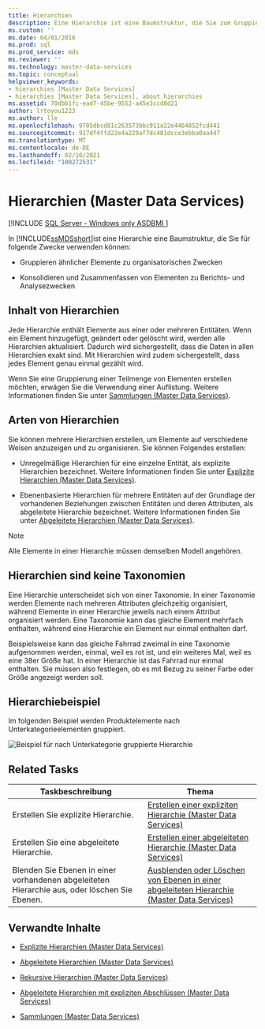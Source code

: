 ```yaml
---
title: Hierarchien
description: Eine Hierarchie ist eine Baumstruktur, die Sie zum Gruppieren ähnlicher Member und zum Konsolidieren/Zusammenfassen von Membern für die Berichterstellung und Analyse in Master Data Services verwenden können.
ms.custom: ''
ms.date: 04/01/2016
ms.prod: sql
ms.prod_service: mds
ms.reviewer: ''
ms.technology: master-data-services
ms.topic: conceptual
helpviewer_keywords:
- hierarchies [Master Data Services]
- hierarchies [Master Data Services], about hierarchies
ms.assetid: 70dbb1fc-ead7-45be-9552-a45e3ccd8d21
author: lrtoyou1223
ms.author: lle
ms.openlocfilehash: 9705dbcd81c263573bbc911a22e4464852fcd441
ms.sourcegitcommit: 917df4ffd22e4a229af7dc481dcce3ebba0aa4d7
ms.translationtype: MT
ms.contentlocale: de-DE
ms.lasthandoff: 02/10/2021
ms.locfileid: "100272531"
---
```

# <a name="hierarchies-master-data-services"></a>Hierarchien (Master Data Services)

[!INCLUDE [SQL Server - Windows only ASDBMI  ](../includes/applies-to-version/sql-windows-only-asdbmi.md)]

  In [!INCLUDE[ssMDSshort](../includes/ssmdsshort-md.md)]ist eine Hierarchie eine Baumstruktur, die Sie für folgende Zwecke verwenden können:  
  
-   Gruppieren ähnlicher Elemente zu organisatorischen Zwecken  
  
-   Konsolidieren und Zusammenfassen von Elementen zu Berichts- und Analysezwecken  
  
## <a name="what-hierarchies-contain"></a>Inhalt von Hierarchien  
 Jede Hierarchie enthält Elemente aus einer oder mehreren Entitäten. Wenn ein Element hinzugefügt, geändert oder gelöscht wird, werden alle Hierarchien aktualisiert. Dadurch wird sichergestellt, dass die Daten in allen Hierarchien exakt sind. Mit Hierarchien wird zudem sichergestellt, dass jedes Element genau einmal gezählt wird.  
  
 Wenn Sie eine Gruppierung einer Teilmenge von Elementen erstellen möchten, erwägen Sie die Verwendung einer Auflistung. Weitere Informationen finden Sie unter [Sammlungen &#40;Master Data Services&#41;](../master-data-services/collections-master-data-services.md).  
  
## <a name="kinds-of-hierarchies"></a>Arten von Hierarchien  
 Sie können mehrere Hierarchien erstellen, um Elemente auf verschiedene Weisen anzuzeigen und zu organisieren. Sie können Folgendes erstellen:  
  
-   Unregelmäßige Hierarchien für eine einzelne Entität, als explizite Hierarchien bezeichnet. Weitere Informationen finden Sie unter [Explizite Hierarchien &#40;Master Data Services&#41;](../master-data-services/explicit-hierarchies-master-data-services.md).  
  
-   Ebenenbasierte Hierarchien für mehrere Entitäten auf der Grundlage der vorhandenen Beziehungen zwischen Entitäten und deren Attributen, als abgeleitete Hierarchie bezeichnet. Weitere Informationen finden Sie unter [Abgeleitete Hierarchien &#40;Master Data Services&#41;](../master-data-services/derived-hierarchies-master-data-services.md).  
  
> [!NOTE]  
>  Alle Elemente in einer Hierarchie müssen demselben Modell angehören.  
  
## <a name="hierarchies-are-not-taxonomies"></a>Hierarchien sind keine Taxonomien  
 Eine Hierarchie unterscheidet sich von einer Taxonomie. In einer Taxonomie werden Elemente nach mehreren Attributen gleichzeitig organisiert, während Elemente in einer Hierarchie jeweils nach einem Attribut organisiert werden. Eine Taxonomie kann das gleiche Element mehrfach enthalten, während eine Hierarchie ein Element nur einmal enthalten darf.  
  
 Beispielsweise kann das gleiche Fahrrad zweimal in eine Taxonomie aufgenommen werden, einmal, weil es rot ist, und ein weiteres Mal, weil es eine 38er Größe hat. In einer Hierarchie ist das Fahrrad nur einmal enthalten. Sie müssen also festlegen, ob es mit Bezug zu seiner Farbe oder Größe angezeigt werden soll.  
  
## <a name="hierarchy-example"></a>Hierarchiebeispiel  
 Im folgenden Beispiel werden Produktelemente nach Unterkategorieelementen gruppiert.  
  
 ![Beispiel für nach Unterkategorie gruppierte Hierarchie](../master-data-services/media/mds-conc-hierarchy.gif "Beispiel für nach Unterkategorie gruppierte Hierarchie")  
  
## <a name="related-tasks"></a>Related Tasks  
  
|Taskbeschreibung|Thema|  
|----------------------|-----------|  
|Erstellen Sie explizite Hierarchie.|[Erstellen einer expliziten Hierarchie &#40;Master Data Services&#41;](../master-data-services/create-an-explicit-hierarchy-master-data-services.md)|  
|Erstellen Sie eine abgeleitete Hierarchie.|[Erstellen einer abgeleiteten Hierarchie &#40;Master Data Services&#41;](../master-data-services/create-a-derived-hierarchy-master-data-services.md)|  
|Blenden Sie Ebenen in einer vorhandenen abgeleiteten Hierarchie aus, oder löschen Sie Ebenen.|[Ausblenden oder Löschen von Ebenen in einer abgeleiteten Hierarchie &#40;Master Data Services&#41;](../master-data-services/hide-or-delete-levels-in-a-derived-hierarchy-master-data-services.md)|  
  
## <a name="related-content"></a>Verwandte Inhalte  
  
-   [Explizite Hierarchien &#40;Master Data Services&#41;](../master-data-services/explicit-hierarchies-master-data-services.md)  
  
-   [Abgeleitete Hierarchien &#40;Master Data Services&#41;](../master-data-services/derived-hierarchies-master-data-services.md)  
  
-   [Rekursive Hierarchien &#40;Master Data Services&#41;](../master-data-services/recursive-hierarchies-master-data-services.md)  
  
-   [Abgeleitete Hierarchien mit expliziten Abschlüssen &#40;Master Data Services&#41;](../master-data-services/derived-hierarchies-with-explicit-caps-master-data-services.md)  
  
-   [Sammlungen &#40;Master Data Services&#41;](../master-data-services/collections-master-data-services.md)  
  
  
